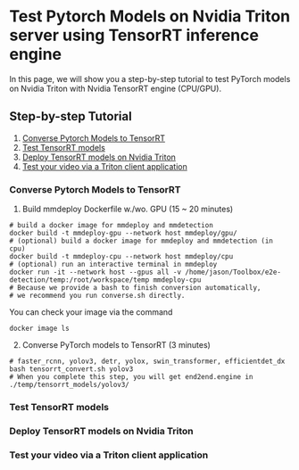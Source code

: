 # Test Pytorch Models on Nvidia Triton server using TensorRT inference engine
In this page, we will show you a step-by-step tutorial to test PyTorch models on Nvidia Triton with Nvidia TensorRT engine (CPU/GPU). 
## Step-by-step Tutorial
1. [Converse Pytorch Models to TensorRT](#converse-pytorch-models-to-tensorrt) 
2. [Test TensorRT models](#test-tensorrt-models)
3. [Deploy TensorRT models on Nvidia Triton](#deploy-tensorrt-models-on-nvidia-triton)
4. [Test your video via a Triton client application](#test-your-video-via-a-triton-client-application)
### Converse Pytorch Models to TensorRT
1. Build mmdeploy Dockerfile w./wo. GPU (15 ~ 20 minutes)
```
# build a docker image for mmdeploy and mmdetection
docker build -t mmdeploy-gpu --network host mmdeploy/gpu/
# (optional) build a docker image for mmdeploy and mmdetection (in cpu)
docker build -t mmdeploy-cpu --network host mmdeploy/cpu
# (optional) run an interactive terminal in mmdeploy
docker run -it --network host --gpus all -v /home/jason/Toolbox/e2e-detection/temp:/root/workspace/temp mmdeploy-cpu
# Because we provide a bash to finish conversion automatically,
# we recommend you run converse.sh directly.
```
You can check your image via the command
```
docker image ls
```


2. Converse PyTorch models to TensorRT (3 minutes)
```
# faster_rcnn, yolov3, detr, yolox, swin_transformer, efficientdet_dx
bash tensorrt_convert.sh yolov3
# When you complete this step, you will get end2end.engine in ./temp/tensorrt_models/yolov3/
```
### Test TensorRT models
### Deploy TensorRT models on Nvidia Triton
### Test your video via a Triton client application